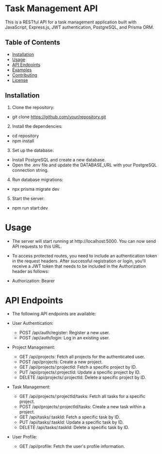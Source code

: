 # Task Management API

This is a RESTful API for a task management application built with JavaScript, Express.js, JWT authentication, PostgreSQL, and Prisma ORM.

## Table of Contents

- [Installation](#installation)
- [Usage](#usage)
- [API Endpoints](#api-endpoints)
- [Examples](#examples)
- [Contributing](#contributing)
- [License](#license)

## Installation

1. Clone the repository:

- git clone https://github.com/your/repository.git
2. Install the dependencies:
- cd repository
- npm install
  
3. Set up the database:
- Install PostgreSQL and create a new database.
- Open the .env file and update the DATABASE_URL with your PostgreSQL connection string.
4. Run database migrations:
- npx prisma migrate dev
5. Start the server:
- npm run start:dev
# Usage
- The server will start running at http://localhost:5000. You can now send API requests to this URL.

- To access protected routes, you need to include an authentication token in the request headers. After successful registration or login, you'll receive a JWT token that needs to be included in the Authorization header as follows:
- Authorization: Bearer <token>

# API Endpoints
- The following API endpoints are available:
- User Authentication:

   - POST /api/auth/register: Register a new user.
   - POST /api/auth/login: Log in an existing user.
- Project Management:

    - GET /api/projects: Fetch all projects for the authenticated user.
    - POST /api/projects: Create a new project.
    - GET /api/projects/:projectId: Fetch a specific project by ID.
    - PUT /api/projects/:projectId: Update a specific project by ID.
    - DELETE /api/projects/:projectId: Delete a specific project by ID.
- Task Management:

    - GET /api/projects/:projectId/tasks: Fetch all tasks for a specific project.
    - POST /api/projects/:projectId/tasks: Create a new task within a project.
    - GET /api/tasks/:taskId: Fetch a specific task by ID.
    - PUT /api/tasks/:taskId: Update a specific task by ID.
    - DELETE /api/tasks/:taskId: Delete a specific task by ID.
- User Profile:

    - GET /api/profile: Fetch the user's profile information.




    













